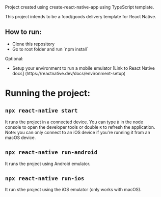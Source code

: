 Project created using create-react-native-app using TypeScript template.

This project intends to be a food/goods delivery template for React Native.

## How to run:
<ul>
    <li>Clone this repository</li>
    <li>Go to root folder and run `npm install`</li>
</ul>

Optional:
<ul>
    <li>Setup your environment to run a mobile emulator [Link to React Native docs] (https://reactnative.dev/docs/environment-setup)</li>
</ul>


# Running the project:

## `npx react-native start`

It runs the project in a connected device. You can type `D` in the node console to open the developer tools or double `R` to refresh the application. Note: you can only connect to an iOS device if you're running it from an macOS device.

## `npx react-native run-android`

It runs the project using Android emulator.

## `npx react-native run-ios`

It run sthe project using the iOS emulator (only works with macOS).




